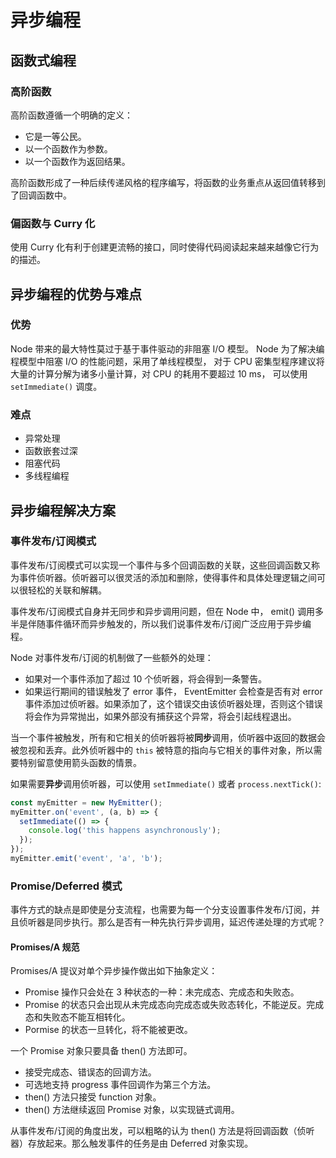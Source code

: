 # 异步编程

## 函数式编程

### 高阶函数

高阶函数遵循一个明确的定义：

- 它是一等公民。
- 以一个函数作为参数。
- 以一个函数作为返回结果。

高阶函数形成了一种后续传递风格的程序编写，将函数的业务重点从返回值转移到了回调函数中。

### 偏函数与 Curry 化

使用 Curry 化有利于创建更流畅的接口，同时使得代码阅读起来越来越像它行为的描述。

## 异步编程的优势与难点

### 优势

Node 带来的最大特性莫过于基于事件驱动的非阻塞 I/O 模型。 Node 为了解决编程模型中阻塞 I/O 的性能问题，采用了单线程模型， 对于 CPU 密集型程序建议将大量的计算分解为诸多小量计算，对 CPU 的耗用不要超过 10 ms， 可以使用 ```setImmediate()``` 调度。

### 难点

- 异常处理
- 函数嵌套过深
- 阻塞代码
- 多线程编程

## 异步编程解决方案

### 事件发布/订阅模式

事件发布/订阅模式可以实现一个事件与多个回调函数的关联，这些回调函数又称为事件侦听器。侦听器可以很灵活的添加和删除，使得事件和具体处理逻辑之间可以很轻松的关联和解耦。

事件发布/订阅模式自身并无同步和异步调用问题，但在 Node 中， emit() 调用多半是伴随事件循环而异步触发的，所以我们说事件发布/订阅广泛应用于异步编程。

Node 对事件发布/订阅的机制做了一些额外的处理：

- 如果对一个事件添加了超过 10 个侦听器，将会得到一条警告。
- 如果运行期间的错误触发了 error 事件， EventEmitter 会检查是否有对 error 事件添加过侦听器。如果添加了，这个错误交由该侦听器处理，否则这个错误将会作为异常抛出，如果外部没有捕获这个异常，将会引起线程退出。

当一个事件被触发，所有和它相关的侦听器将被**同步**调用，侦听器中返回的数据会被忽视和丢弃。此外侦听器中的 ```this``` 被特意的指向与它相关的事件对象，所以需要特别留意使用箭头函数的情景。

如果需要**异步**调用侦听器，可以使用 ```setImmediate()``` 或者 ```process.nextTick()```:

```js
const myEmitter = new MyEmitter();
myEmitter.on('event', (a, b) => {
  setImmediate(() => {
    console.log('this happens asynchronously');
  });
});
myEmitter.emit('event', 'a', 'b');

```

### Promise/Deferred 模式

事件方式的缺点是即使是分支流程，也需要为每一个分支设置事件发布/订阅，并且侦听器是同步执行。那么是否有一种先执行异步调用，延迟传递处理的方式呢？

#### Promises/A 规范

Promises/A 提议对单个异步操作做出如下抽象定义：

- Promise 操作只会处在 3 种状态的一种：未完成态、完成态和失败态。
- Promise 的状态只会出现从未完成态向完成态或失败态转化，不能逆反。完成态和失败态不能互相转化。
- Pormise 的状态一旦转化，将不能被更改。

一个 Promise 对象只要具备 then() 方法即可。

- 接受完成态、错误态的回调方法。
- 可选地支持 progress 事件回调作为第三个方法。
- then() 方法只接受 function 对象。
- then() 方法继续返回 Promise 对象，以实现链式调用。

从事件发布/订阅的角度出发，可以粗略的认为 then() 方法是将回调函数（侦听器）存放起来。那么触发事件的任务是由 Deferred 对象实现。

![]()

